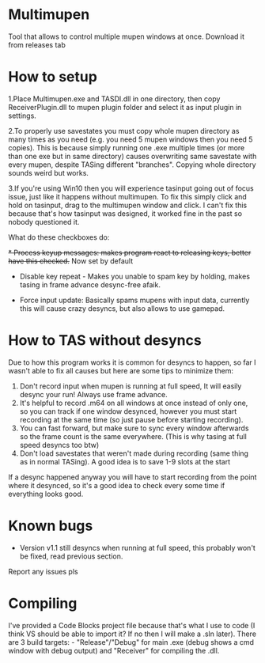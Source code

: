 # Multimupen
Tool that allows to control multiple mupen windows at once.
Download it from releases tab

# How to setup
1.Place Multimupen.exe and TASDI.dll in one directory, then copy ReceiverPlugin.dll to mupen plugin folder and select it as input plugin in settings.

2.To properly use savestates you must copy whole mupen directory as many times as you need (e.g. you need 5 mupen windows then you need 5 copies). This is because simply running one .exe multiple times (or more than one exe but in same directory) causes overwriting same savestate with every mupen, despite TASing different "branches". Copying whole directory sounds weird but works.

3.If you're using Win10 then you will experience tasinput going out of focus issue, just like it happens without multimupen. To fix this simply click and hold on tasinput, drag to the multimupen window and click. I can't fix this because that's how tasinput was designed, it worked fine in the past so nobody questioned it.

What do these checkboxes do:

~~* Process keyup messages: makes program react to releasing keys, better have this checked.~~ Now set by default

* Disable key repeat - Makes you unable to spam key by holding, makes tasing in frame advance desync-free afaik.

* Force input update: Basically spams mupens with input data, currently this will cause crazy desyncs, but also allows to use gamepad.

# How to TAS without desyncs
Due to how this program works it is common for desyncs to happen, so far I wasn't able to fix all causes but here are some tips to minimize them:
1. Don't record input when mupen is running at full speed, It will easily desync your run! Always use frame advance.
2. It's helpful to record .m64 on all windows at once instead of only one, so you can track if one window desynced, however you must start recording at the same time (so just pause before starting recording).
3. You can fast forward, but make sure to sync every window afterwards so the frame count is the same everywhere. (This is why tasing at full speed desyncs too btw)
4. Don't load savestates that weren't made during recording (same thing as in normal TASing). A good idea is to save 1-9 slots at the start

If a desync happened anyway you will have to start recording from the point where it desynced, so it's a good idea to check every some time if everything looks good.

# Known bugs
* Version v1.1 still desyncs when running at full speed, this probably won't be fixed, read previous section.

Report any issues pls

# Compiling
I've provided a Code Blocks project file because that's what I use to code (I think VS should be able to import it? If no then I will make a .sln later). There are 3 build targets: - "Release"/"Debug" for main .exe (debug shows a cmd window with debug output) and "Receiver" for compiling the .dll.
